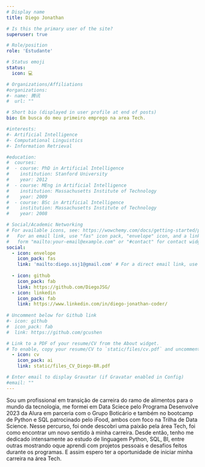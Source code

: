 ```yaml
---
# Display name
title: Diego Jonathan

# Is this the primary user of the site?
superuser: true

# Role/position
role: 'Estudante'

# Status emoji
status: 
  icon: 💻

# Organizations/Affiliations
#organizations:
#- name: 腾讯
#  url: ""

# Short bio (displayed in user profile at end of posts)
bio: Em busca do meu primeiro emprego na area Tech.

#interests:
#- Artificial Intelligence
#- Computational Linguistics
#- Information Retrieval

#education:
#  courses:
#  - course: PhD in Artificial Intelligence
#    institution: Stanford University
#    year: 2012
#  - course: MEng in Artificial Intelligence
#    institution: Massachusetts Institute of Technology
#    year: 2009
#  - course: BSc in Artificial Intelligence
#    institution: Massachusetts Institute of Technology
#    year: 2008

# Social/Academic Networking
# For available icons, see: https://wowchemy.com/docs/getting-started/page-builder/#icons
#   For an email link, use "fas" icon pack, "envelope" icon, and a link in the
#   form "mailto:your-email@example.com" or "#contact" for contact widget.
social:
  - icon: envelope
    icon_pack: fas
    link: 'mailto:diego.ssj1@gmail.com' # For a direct email link, use "mailto:test@example.org".
  
  - icon: github
    icon_pack: fab
    link: https://github.com/DiegoJSG/
  - icon: linkedin
    icon_pack: fab
    link: https://www.linkedin.com/in/diego-jonathan-coder/
  
# Uncomment below for Github link
#- icon: github
#  icon_pack: fab
#  link: https://github.com/gcushen

# Link to a PDF of your resume/CV from the About widget.
# To enable, copy your resume/CV to `static/files/cv.pdf` and uncomment the lines below.
  - icon: cv
    icon_pack: ai
    link: static/files_CV_Diego-BR.pdf

# Enter email to display Gravatar (if Gravatar enabled in Config)
#email: ""
---
```


Sou um profissional em transição de carreira do ramo de alimentos para o mundo da tecnologia, me formei em Data Sciece pelo Programa Desenvolve 2023 da Alura em parceria com o Grupo Boticário e também no bootcamp de Python e SQL patrocinado pelo iFood, ambos com foco na Trilha de Data Science.
Nesse percurso, foi onde descobri uma paixão pela área Tech, foi como encontrar um novo sentido à minha carreira. Desde então, tenho me dedicado intensamente ao estudo de linguagem Python, SQL, BI, entre outras mostrando oque aprendi com projetos pessoais e desafios feitos durante os programas. E assim espero ter a oportunidade de iniciar minha carreira na área Tech.

